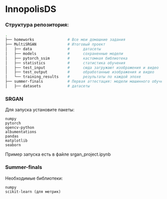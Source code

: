 # InnopolisDS

### Структура репозитория:
```bash
.
├── homeworks               # Все мои домашние задания
├── MultiSRGAN              # Итоговый проект
│   ├── data                #      датасеты  
│   ├── models              #      сохраненные модели
│   ├── pytorch_ssim        #      кастомная библиотека
│   ├── statistics          #      статистика обучения
│   ├── test_input          #      сюда загружают изображения и видео
│   ├── test_output         #      обработанные изображения и видео
│   └── training_results    #      результаты по каждой эпохе
├── summer-finals           # Первая аттестация: модели машинного обучения на чистом numpy
│   ├── datasets            # датасеты

```

### SRGAN
Для запуска установите пакеты:
```
numpy
pytorch
opencv-python
albumentations
pandas
matplotlib
seaborn
```

Пример запуска есть в файле srgan_project.ipynb

### Summer-finals
Необходимые библиотеки:
```
numpy
scikit-learn (для метрик)
```
